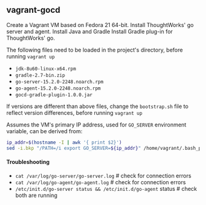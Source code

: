 ## vagrant-gocd
Create a Vagrant VM based on Fedora 21 64-bit. 
Install ThoughtWorks' go server and agent. 
Install Java and Gradle
Install Gradle plug-in for ThoughtWorks' go.

The following files need to be loaded in the project's directory, before running `vagrant up`
* `jdk-8u60-linux-x64.rpm`
* `gradle-2.7-bin.zip`
* `go-server-15.2.0-2248.noarch.rpm`
* `go-agent-15.2.0-2248.noarch.rpm`
* `gocd-gradle-plugin-1.0.0.jar`

If versions are different than above files, change the `bootstrap.sh` file to reflect version differences, before running `vagrant up`

Assumes the VM's primary IP address, used for `GO_SERVER` environment variable, can be derived from:
```bash
ip_addr=$(hostname -I | awk '{ print $2}')
sed -i.bkp "/PATH=/i export GO_SERVER=${ip_addr}" /home/vagrant/.bash_profile
```

#### Troubleshooting
* `cat /var/log/go-server/go-server.log` # check for connection errors
* `cat /var/log/go-agent/go-agent.log` # check for connection errors
* `/etc/init.d/go-server status && /etc/init.d/go-agent` status # check both are running